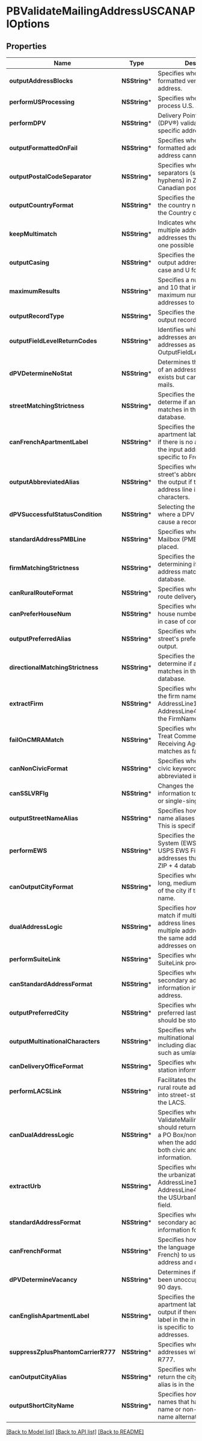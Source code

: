 # PBValidateMailingAddressUSCANAPIOptions

## Properties
Name | Type | Description | Notes
------------ | ------------- | ------------- | -------------
**outputAddressBlocks** | **NSString*** | Specifies whether to return a formatted version of the address. | [optional] [default to @"Y"]
**performUSProcessing** | **NSString*** | Specifies whether or not to process U.S. addresses. | [optional] [default to @"Y"]
**performDPV** | **NSString*** | Delivery Point Validation (DPV®) validates that a specific address exists | [optional] [default to @"N"]
**outputFormattedOnFail** | **NSString*** | Specifies whether to return a formatted address when an address cannot be validated. | [optional] [default to @"N"]
**outputPostalCodeSeparator** | **NSString*** | Specifies whether to use separators (spaces or hyphens) in ZIP™ Codes or Canadian postal codes. | [optional] [default to @"Y"]
**outputCountryFormat** | **NSString*** | Specifies the format to use for the country name returned in the Country output field. | [optional] [default to @"E"]
**keepMultimatch** | **NSString*** | Indicates whether to return multiple address for input addresses that have more than one possible matches. | [optional] [default to @"N"]
**outputCasing** | **NSString*** | Specifies the casing of the output address. M for mixed case and U for upper case. | [optional] [default to @"M"]
**maximumResults** | **NSString*** | Specifies a number between 1 and 10 that indicates the maximum number of addresses to be returned. | [optional] [default to @"10"]
**outputRecordType** | **NSString*** | Specifies the type of the output record. | [optional] [default to @"A"]
**outputFieldLevelReturnCodes** | **NSString*** | Identifies which output addresses are candidate addresses as value if Y for OutputFieldLevelReturnCodes. | [optional] [default to @"N"]
**dPVDetermineNoStat** | **NSString*** | Determines the no stat status of an address which means it exists but cannot receive mails. | [optional] [default to @"N"]
**streetMatchingStrictness** | **NSString*** | Specifies the algorithm to determe if an input address matches in the postal database. | [optional] [default to @"M"]
**canFrenchApartmentLabel** | **NSString*** | Specifies the default apartment label for the output if there is no apartment label in the input address. This is specific to French address.  | [optional] [default to @"Appartement"]
**outputAbbreviatedAlias** | **NSString*** | Specifies whether to use a street&#39;s abbreviated alias in the output if the output address line is longer than 31 characters. | [optional] [default to @"N"]
**dPVSuccessfulStatusCondition** | **NSString*** | Selecting the match condition where a DPV result does NOT cause a record to fail. | [optional] [default to @"A"]
**standardAddressPMBLine** | **NSString*** | Specifies where Private Mailbox (PMB) information is placed. | [optional] [default to @"N"]
**firmMatchingStrictness** | **NSString*** | Specifies the algorithm to determining if an input address matches in the postal database. | [optional] [default to @"M"]
**canRuralRouteFormat** | **NSString*** | Specifies where to place rural route delivery information. | [optional] [default to @"A"]
**canPreferHouseNum** | **NSString*** | Specifies whether to select a house number of postal code in case of conflict. | [optional] [default to @"N"]
**outputPreferredAlias** | **NSString*** | Specifies whether to use a street&#39;s preferred alias in the output. | [optional] [default to @"N"]
**directionalMatchingStrictness** | **NSString*** | Specifies the algorithm to determine if an input address matches in the postal database. | [optional] [default to @"M"]
**extractFirm** | **NSString*** | Specifies whether to extract the firm name from AddressLine1 through AddressLine4 and place it in the FirmName output field. | [optional] [default to @"N"]
**failOnCMRAMatch** | **NSString*** | Specifies whether to consider Treat Commercial Mail Receiving Agency (CMRA) matches as failures? | [optional] [default to @"N"]
**canNonCivicFormat** | **NSString*** | Specifies whether or not non-civic keywords are abbreviated in the output.  | [optional] [default to @"A"]
**canSSLVRFlg** | **NSString*** | Changes the civic and/or suite information to match the LVR or single-single record. | [optional] [default to @"N"]
**outputStreetNameAlias** | **NSString*** | Specifies how to handle street name aliases used in the input. This is specific to US. | [optional] [default to @"Y"]
**performEWS** | **NSString*** | Specifies the Early Warning System (EWS) that uses the USPS EWS File to validate addresses that are not in the ZIP + 4 database. | [optional] [default to @"N"]
**canOutputCityFormat** | **NSString*** | Specifies whether to use the long, medium, or short version of the city if the city has a long name. | [optional] [default to @"D"]
**dualAddressLogic** | **NSString*** | Specifies how to return a match if multiple non-blank address lines are present or multiple address types are on the same address line. (U.S. addresses only.) | [optional] [default to @"N"]
**performSuiteLink** | **NSString*** | Specifies whether to perform SuiteLink processing. | [optional] [default to @"N"]
**canStandardAddressFormat** | **NSString*** | Specifies where to place secondary address information in the output address. | [optional] [default to @"D"]
**outputPreferredCity** | **NSString*** | Specifies whether the preferred last line city name should be stored. | [optional] [default to @"Z"]
**outputMultinationalCharacters** | **NSString*** | Specifies whether to return multinational characters, including diacritical marks such as umlauts or accents. | [optional] [default to @"N"]
**canDeliveryOfficeFormat** | **NSString*** | Specifies where to place station information. | [optional] [default to @"I"]
**performLACSLink** | **NSString*** | Facilitates the conversion of rural route address converting into street-style address using the LACS. | [optional] [default to @"Y"]
**canDualAddressLogic** | **NSString*** | Specifies whether ValidateMailingAddressUSCAN should return a street match or a PO Box/non-civic match when the address contains both civic and non-civic information. | [optional] [default to @"D"]
**extractUrb** | **NSString*** | Specifies whether to extract the urbanization name from AddressLine1 through AddressLine4 and place it in the USUrbanName output field.  | [optional] [default to @"N"]
**standardAddressFormat** | **NSString*** | Specifies where to place secondary address information for U.S. addresses. | [optional] [default to @"C"]
**canFrenchFormat** | **NSString*** | Specifies how to determine the language (English or French) to use to format the address and directional. | [optional] [default to @"C"]
**dPVDetermineVacancy** | **NSString*** | Determines if the location has been unoccupied for at least 90 days. | [optional] [default to @"N"]
**canEnglishApartmentLabel** | **NSString*** | Specifies the default apartment label to use in the output if there is no apartment label in the input address. rhis is specific to English addresses. | [optional] [default to @"Apt"]
**suppressZplusPhantomCarrierR777** | **NSString*** | Specifies whether to supress addresses with Carrier Route R777. | [optional] [default to @"N"]
**canOutputCityAlias** | **NSString*** | Specifies whether or not to return the city alias when the alias is in the input address. | [optional] [default to @"N"]
**outputShortCityName** | **NSString*** | Specifies how to format city names that have short city name or non-mailing city name alternatives. | [optional] [default to @"N"]

[[Back to Model list]](../README.md#documentation-for-models) [[Back to API list]](../README.md#documentation-for-api-endpoints) [[Back to README]](../README.md)


